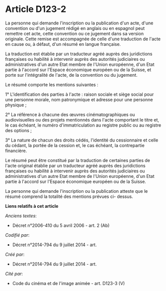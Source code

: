 # Article D123-2

La personne qui demande l'inscription ou la publication d'un acte, d'une convention ou d'un jugement rédigé en anglais ou en
espagnol peut remettre cet acte, cette convention ou ce jugement dans sa version originale. Cette remise est accompagnée de
celle d'une traduction de l'acte en cause ou, à défaut, d'un résumé en langue française.

La traduction est établie par un traducteur agréé auprès des juridictions françaises ou habilité à intervenir auprès des
autorités judiciaires ou administratives d'un autre Etat membre de l'Union européenne, d'un Etat partie à l'accord sur
l'Espace économique européen ou de la Suisse, et porte sur l'intégralité de l'acte, de la convention ou du jugement.

Le résumé comporte les mentions suivantes :

1° L'identification des parties à l'acte : raison sociale et siège social pour une personne morale, nom patronymique et
adresse pour une personne physique ;

2° La référence à chacune des œuvres cinématographiques ou audiovisuelles ou des projets mentionnés dans l'acte comportant le
titre et, le cas échéant, le numéro d'immatriculation au registre public ou au registre des options ;

3° La nature de chacun des droits cédés, l'identité du cessionnaire et celle du cédant, la portée de la cession et, le cas
échéant, la contrepartie financière.

Le résumé peut être constitué par la traduction de certaines parties de l'acte original établie par un traducteur agréé
auprès des juridictions françaises ou habilité à intervenir auprès des autorités judiciaires ou administratives d'un autre
Etat membre de l'Union européenne, d'un Etat partie à l'accord sur l'Espace économique européen ou de la Suisse.

La personne qui demande l'inscription ou la publication atteste que le résumé comprend la totalité des mentions prévues ci-
dessus.

**Liens relatifs à cet article**

_Anciens textes_:

  - Décret n°2006-410 du 5 avril 2006 - art. 2 (Ab)

_Codifié par_:

  - Décret n°2014-794 du 9 juillet 2014 - art.

_Créé par_:

  - Décret n°2014-794 du 9 juillet 2014 - art.

_Cité par_:

  - Code du cinéma et de l'image animée - art. D123-3 (V)

